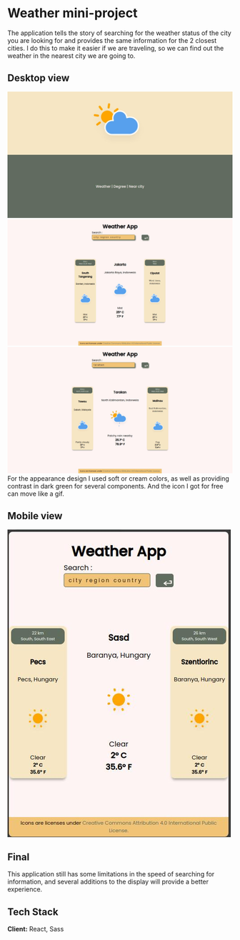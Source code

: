 
# Weather mini-project
The application tells the story of searching for the weather status of the city you are looking for and provides the same information for the 2 closest cities. I do this to make it easier if we are traveling, so we can find out the weather in the nearest city we are going to.


## Desktop view
![Alt text](screenshots/ss-desktop-loading.jpg)![Alt text](screenshots/ss-desktop-home.jpg)![Alt text](screenshots/ss-desktop-search.jpg)
For the appearance design I used soft or cream colors, as well as providing contrast in dark green for several components. And the icon I got for free can move like a gif.


## Mobile view
![Alt text](screenshots/ss-mobile-home.jpg)
## Final
This application still has some limitations in the speed of searching for information, and several additions to the display will provide a better experience.

## Tech Stack

**Client:** React, Sass
